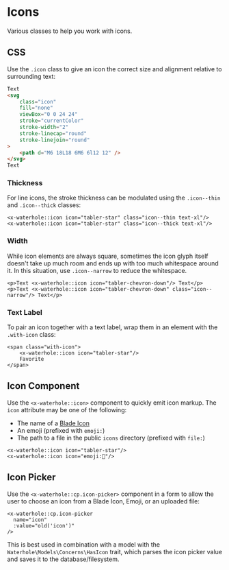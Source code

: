 # Icons

Various classes to help you work with icons.

## CSS

Use the `.icon` class to give an icon the correct size and alignment relative to surrounding text:

```html render
Text
<svg
    class="icon"
    fill="none"
    viewBox="0 0 24 24"
    stroke="currentColor"
    stroke-width="2"
    stroke-linecap="round"
    stroke-linejoin="round"
>
    <path d="M6 18L18 6M6 6l12 12" />
</svg>
Text
```

### Thickness

For line icons, the stroke thickness can be modulated using the `.icon--thin` and `.icon--thick` classes:

```blade render
<x-waterhole::icon icon="tabler-star" class="icon--thin text-xl"/>
<x-waterhole::icon icon="tabler-star" class="icon--thick text-xl"/>
```

### Width

While icon elements are always square, sometimes the icon glyph itself doesn't take up much room and ends up with too much whitespace around it. In this situation, use `.icon--narrow` to reduce the whitespace.

```blade render
<p>Text <x-waterhole::icon icon="tabler-chevron-down"/> Text</p>
<p>Text <x-waterhole::icon icon="tabler-chevron-down" class="icon--narrow"/> Text</p>
```

### Text Label

To pair an icon together with a text label, wrap them in an element with the `.with-icon` class:

```blade render
<span class="with-icon">
    <x-waterhole::icon icon="tabler-star"/>
    Favorite
</span>
```

## Icon Component

Use the `<x-waterhole::icon>` component to quickly emit icon markup. The `icon` attribute may be one of the following:

-   The name of a [Blade Icon](https://blade-ui-kit.com/blade-icons)
-   An emoji (prefixed with `emoji:`)
-   The path to a file in the public `icons` directory (prefixed with `file:`)

```blade render
<x-waterhole::icon icon="tabler-star"/>
<x-waterhole::icon icon="emoji:🐡"/>
```

## Icon Picker

Use the `<x-waterhole::cp.icon-picker>` component in a form to allow the user to choose an icon from a Blade Icon, Emoji, or an uploaded file:

```blade render
<x-waterhole::cp.icon-picker
  name="icon"
  :value="old('icon')"
/>
```

This is best used in combination with a model with the `Waterhole\Models\Concerns\HasIcon` trait, which parses the icon picker value and saves it to the database/filesystem.
